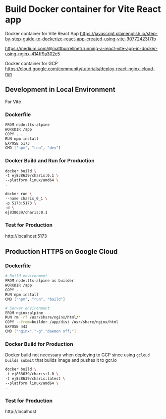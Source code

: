 # Build Docker container for Vite React app

Docker container for Vite React App
https://javascript.plainenglish.io/step-by-step-guide-to-dockerize-react-app-created-using-vite-90772423f7fb

https://medium.com/@mattburrellnet/running-a-react-vite-app-in-docker-using-nginx-414ff9a302c5

Docker container for GCP
https://cloud.google.com/community/tutorials/deploy-react-nginx-cloud-run

## Development in Local Environment
For Vite

### Dockerfile

```sh
FROM node:lts-alpine
WORKDIR /app
COPY . .
RUN npm install
EXPOSE 5173
CMD ["npm", "run", "dev"]
```

### Docker Build and Run for Production
```sh
docker build \
-t ej838639/charis:0.1 \
--platform linux/amd64 \
.

docker run \
--name charis_0_1 \
-p 5173:5173 \
-d \
ej838639/charis:0.1
```

### Test for Production
http://localhost:5173

## Production HTTPS on Google Cloud

### Dockerfile
```sh
# Build environment
FROM node:lts-alpine as builder
WORKDIR /app
COPY . .
RUN npm install
CMD ["npm", "run", "build"]

# Server environment
FROM nginx:alpine
RUN rm -rf /usr/share/nginx/html/*
COPY --from=builder /app/dist /usr/share/nginx/html
EXPOSE 443
CMD ["nginx","-g","daemon off;"]
```

### Docker Build for Production
Docker build not necessary when deploying to GCP since using `gcloud builds submit` that builds image and pushes it to gcr.io
```sh
docker build \
-t ej838639/charis:1.0 \
-t ej838639/charis:latest \
--platform linux/amd64 \
.

```

### Test for Production
http://localhost
